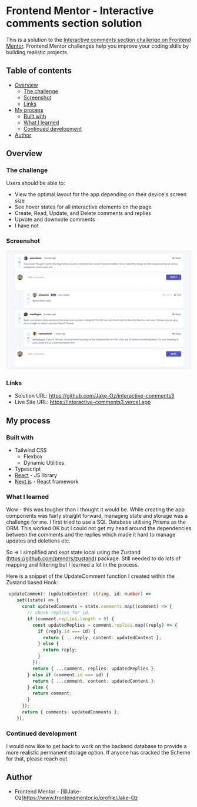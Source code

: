 # Frontend Mentor - Interactive comments section solution

This is a solution to the [Interactive comments section challenge on Frontend Mentor](https://www.frontendmentor.io/challenges/interactive-comments-section-iG1RugEG9). Frontend Mentor challenges help you improve your coding skills by building realistic projects.

## Table of contents

- [Overview](#overview)
  - [The challenge](#the-challenge)
  - [Screenshot](#screenshot)
  - [Links](#links)
- [My process](#my-process)
  - [Built with](#built-with)
  - [What I learned](#what-i-learned)
  - [Continued development](#continued-development)
- [Author](#author)

## Overview

### The challenge

Users should be able to:

- View the optimal layout for the app depending on their device's screen size
- See hover states for all interactive elements on the page
- Create, Read, Update, and Delete comments and replies
- Upvote and downvote comments
- I have not

### Screenshot

![](./InteractiveComments.png)

### Links

- Solution URL: https://github.com/Jake-Oz/interactive-comments3
- Live Site URL: https://interactive-comments3.vercel.app

## My process

### Built with

- Tailwind CSS
  - Flexbox
  - Dynamic Utilities
- Typescript
- [React](https://reactjs.org/) - JS library
- [Next.js](https://nextjs.org/) - React framework

### What I learned

Wow - this was tougher than I thought it would be. While creating the app components was fairly straight forward, managing state and storage was a challenge for me. I first tried to use a SQL Database utilising Prisma as the ORM. This worked OK but I could not get my head around the dependencies between the comments and the replies which made it hard to manage updates and deletions etc.

So => I simplified and kept state local using the Zustand (https://github.com/pmndrs/zustand) package. Still needed to do lots of mapping and filtering but I learned a lot in the process.

Here is a snippet of the UpdateComment function I created within the Zustand based Hook:

```ts
 updateComment: (updatedContent: string, id: number) =>
    set((state) => {
      const updatedComments = state.comments.map((comment) => {
        // check replies for id.
        if (comment.replies.length > 0) {
          const updatedReplies = comment.replies.map((reply) => {
            if (reply.id === id) {
              return { ...reply, content: updatedContent };
            } else {
              return reply;
            }
          });
          return { ...comment, replies: updatedReplies };
        } else if (comment.id === id) {
          return { ...comment, content: updatedContent };
        } else {
          return comment;
        }
      });
      return { comments: updatedComments };
    }),
```

### Continued development

I would now like to get back to work on the backend database to provide a more realistic permanent storage option. If anyone has cracked the Scheme for that, please reach out.

## Author

- Frontend Mentor - [@Jake-Oz]https://www.frontendmentor.io/profile/Jake-Oz
